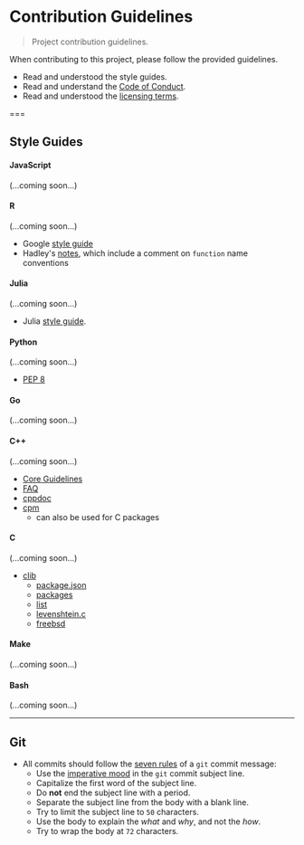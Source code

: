 Contribution Guidelines
===

> Project contribution guidelines.

When contributing to this project, please follow the provided guidelines.

* Read and understood the style guides.
* Read and understand the [Code of Conduct][code-of-conduct].
* Read and understood the [licensing terms][license].

===

## Style Guides

#### JavaScript

(...coming soon...)


#### R

(...coming soon...)

* Google [style guide](https://google.github.io/styleguide/Rguide.xml)
* Hadley's [notes](http://adv-r.had.co.nz/OO-essentials.html), which include a comment on `function` name conventions


#### Julia

(...coming soon...)

* Julia [style guide][julia-style-guide].


#### Python

(...coming soon...)

* [PEP 8](https://www.python.org/dev/peps/pep-0008/)


#### Go

(...coming soon...)


#### C++

(...coming soon...)

* [Core Guidelines](https://github.com/isocpp/CppCoreGuidelines)
* [FAQ](http://www.stroustrup.com/bs_faq2.html)
* [cppdoc](http://www.edparrish.net/common/cppdoc.html)
* [cpm](https://github.com/iauns/cpm)
  - can also be used for C packages


#### C

(...coming soon...)

* [clib](https://github.com/clibs/clib)
  * [package.json](https://github.com/clibs/clib/wiki/Explanation-of-package.json)
  * [packages](https://github.com/clibs/clib/wiki/Packages)
  * [list](https://github.com/clibs/list)
  * [levenshtein.c](https://github.com/wooorm/levenshtein.c)
  * [freebsd](https://www.freebsd.org/cgi/man.cgi?query=style&sektion=9)



#### Make

(...coming soon...)


#### Bash

(...coming soon...)


---

## Git

* All commits should follow the [seven rules][git-seven-rules] of a `git` commit message:
  - Use the [imperative mood][imperative-mood] in the `git` commit subject line.
  - Capitalize the first word of the subject line.
  - Do __not__ end the subject line with a period.
  - Separate the subject line from the body with a blank line.
  - Try to limit the subject line to `50` characters.
  - Use the body to explain the *what* and *why*, and not the *how*.
  - Try to wrap the body at `72` characters. 




<!-- <links> -->

[code-of-conduct]: https://github.com/stdlib-js/stdlib/blob/master/.github/CODE_OF_CONDUCT.md
[license]: https://github.com/stdlib-js/stdlib/blob/master/LICENSE

[git-seven-rules]: http://chris.beams.io/posts/git-commit/
[imperative-mood]: https://en.wikipedia.org/wiki/Imperative_mood

[julia-style-guide]: http://docs.julialang.org/en/release-0.4/manual/style-guide/

<!-- </links> -->
